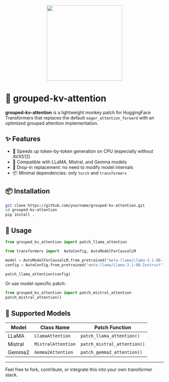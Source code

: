 <div align="center">
  <img src="http://pf-d01.it.neuchips.ai:3000/kevin_kuo/grouped-attn-cpu/src/branch/main/repo-logo.png" width="240">
</div>

# 🧠 grouped-kv-attention

**grouped-kv-attention** is a lightweight monkey patch for HuggingFace Transformers that replaces the default `eager_attention_forward` with an optimized grouped attention implementation.

## ✨ Features

- 🚀 Speeds up token-by-token generation on CPU (especially without AVX512)
- 🧩 Compatible with LLaMA, Mistral, and Gemma models
- 🔧 Drop-in replacement: no need to modify model internals
- 📦 Minimal dependencies: only `torch` and `transformers`

## 📦 Installation

```bash
git clone https://github.com/yourname/grouped-kv-attention.git
cd grouped-kv-attention
pip install .
```

## 🔧 Usage

```python
from grouped_kv_attention import patch_llama_attention

from transformers import  AutoConfig, AutoModelForCausalLM

model = AutoModelForCausalLM.from_pretrained("meta-llama/Llama-3.1-8B-Instruct")
config = AutoConfig.from_pretrained("meta-llama/Llama-3.1-8B-Instruct")

patch_llama_attention(config)
```

Or use model-specific patch:

```python
from grouped_kv_attention import patch_mistral_attention
patch_mistral_attention()
```

## 🧠 Supported Models

| Model   | Class Name         | Patch Function              |
|---------|--------------------|-----------------------------|
| LLaMA   | `LlamaAttention`   | `patch_llama_attention()`   |
| Mistral | `MistralAttention` | `patch_mistral_attention()` |
| Gemma2  | `Gemma2Attention`  | `patch_gemma2_attention()`  |

---

Feel free to fork, contribute, or integrate this into your own transformer stack.
